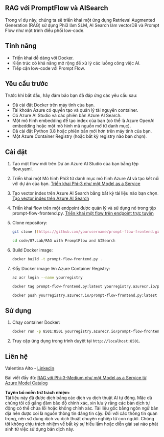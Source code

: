 ## RAG với PromptFlow và AISearch

Trong ví dụ này, chúng ta sẽ triển khai một ứng dụng Retrieval Augmented Generation (RAG) sử dụng Phi3 làm SLM, AI Search làm vectorDB và Prompt Flow như một trình điều phối low-code.

## Tính năng

- Triển khai dễ dàng với Docker.
- Kiến trúc có khả năng mở rộng để xử lý các luồng công việc AI.
- Tiếp cận low-code với Prompt Flow.

## Yêu cầu trước

Trước khi bắt đầu, hãy đảm bảo bạn đã đáp ứng các yêu cầu sau:

- Đã cài đặt Docker trên máy tính của bạn.
- Tài khoản Azure có quyền tạo và quản lý tài nguyên container.
- Có Azure AI Studio và các phiên bản Azure AI Search.
- Một mô hình embedding để tạo index của bạn (có thể là Azure OpenAI embedding hoặc một mô hình mã nguồn mở từ danh mục).
- Đã cài đặt Python 3.8 hoặc phiên bản mới hơn trên máy tính của bạn.
- Một Azure Container Registry (hoặc bất kỳ registry nào bạn chọn).

## Cài đặt

1. Tạo một flow mới trên Dự án Azure AI Studio của bạn bằng tệp flow.yaml.
2. Triển khai một Mô hình Phi3 từ danh mục mô hình Azure AI và tạo kết nối với dự án của bạn. [Triển khai Phi-3 như một Model as a Service](https://learn.microsoft.com/azure/machine-learning/how-to-deploy-models-phi-3?view=azureml-api-2&tabs=phi-3-mini)
3. Tạo vector index trên Azure AI Search bằng bất kỳ tài liệu nào bạn chọn. [Tạo vector index trên Azure AI Search](https://learn.microsoft.com/azure/search/search-how-to-create-search-index?tabs=portal)
4. Triển khai flow trên một endpoint được quản lý và sử dụng nó trong tệp prompt-flow-frontend.py. [Triển khai một flow trên endpoint trực tuyến](https://learn.microsoft.com/azure/ai-studio/how-to/flow-deploy)
5. Clone repository:

    ```sh
    git clone [[https://github.com/yourusername/prompt-flow-frontend.git](https://github.com/microsoft/Phi-3CookBook.git)](https://github.com/microsoft/Phi-3CookBook.git)
    
    cd code/07.Lab/RAG with PromptFlow and AISearch
    ```

6. Build Docker image:

    ```sh
    docker build -t prompt-flow-frontend.py .
    ```

7. Đẩy Docker image lên Azure Container Registry:

    ```sh
    az acr login --name yourregistry
    
    docker tag prompt-flow-frontend.py:latest yourregistry.azurecr.io/prompt-flow-frontend.py:latest
    
    docker push yourregistry.azurecr.io/prompt-flow-frontend.py:latest
    ```

## Sử dụng

1. Chạy container Docker:

    ```sh
    docker run -p 8501:8501 yourregistry.azurecr.io/prompt-flow-frontend.py:latest
    ```

2. Truy cập ứng dụng trong trình duyệt tại `http://localhost:8501`.

## Liên hệ

Valentina Alto - [Linkedin](https://www.linkedin.com/in/valentina-alto-6a0590148/)

Bài viết đầy đủ: [RAG với Phi-3-Medium như một Model as a Service từ Azure Model Catalog](https://medium.com/@valentinaalto/rag-with-phi-3-medium-as-a-model-as-a-service-from-azure-model-catalog-62e1411948f3)

**Tuyên bố miễn trừ trách nhiệm**:  
Tài liệu này đã được dịch bằng các dịch vụ dịch thuật AI tự động. Mặc dù chúng tôi cố gắng đảm bảo độ chính xác, xin lưu ý rằng các bản dịch tự động có thể chứa lỗi hoặc không chính xác. Tài liệu gốc bằng ngôn ngữ bản địa nên được coi là nguồn thông tin đáng tin cậy. Đối với các thông tin quan trọng, nên sử dụng dịch vụ dịch thuật chuyên nghiệp từ con người. Chúng tôi không chịu trách nhiệm về bất kỳ sự hiểu lầm hoặc diễn giải sai nào phát sinh từ việc sử dụng bản dịch này.